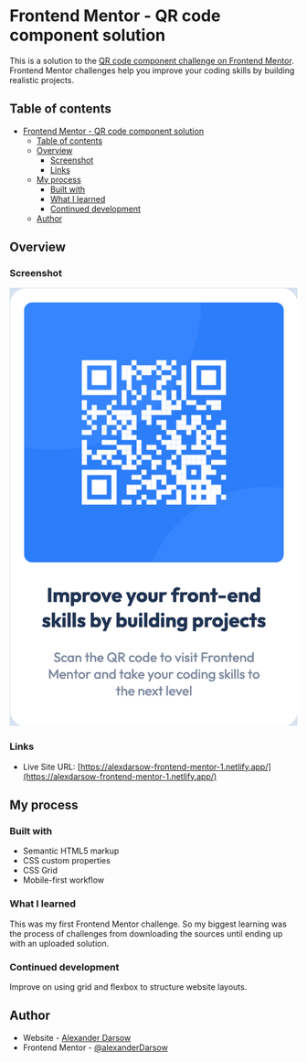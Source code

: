 # Frontend Mentor - QR code component solution

This is a solution to the [QR code component challenge on Frontend Mentor](https://www.frontendmentor.io/challenges/qr-code-component-iux_sIO_H). Frontend Mentor challenges help you improve your coding skills by building realistic projects.

## Table of contents

- [Frontend Mentor - QR code component solution](#frontend-mentor---qr-code-component-solution)
  - [Table of contents](#table-of-contents)
  - [Overview](#overview)
    - [Screenshot](#screenshot)
    - [Links](#links)
  - [My process](#my-process)
    - [Built with](#built-with)
    - [What I learned](#what-i-learned)
    - [Continued development](#continued-development)
  - [Author](#author)

## Overview

### Screenshot

![Image of my solution](./screenshot.png)

### Links

- Live Site URL: [https://alexdarsow-frontend-mentor-1.netlify.app/](https://alexdarsow-frontend-mentor-1.netlify.app/)

## My process

### Built with

- Semantic HTML5 markup
- CSS custom properties
- CSS Grid
- Mobile-first workflow

### What I learned

This was my first Frontend Mentor challenge. So my biggest learning was the process of challenges from downloading the sources until ending up with an uploaded solution.

### Continued development

Improve on using grid and flexbox to structure website layouts.

## Author

- Website - [Alexander Darsow](https://alexander-darsow.de)
- Frontend Mentor - [@alexanderDarsow](https://www.frontendmentor.io/profile/alexanderDarsow)
